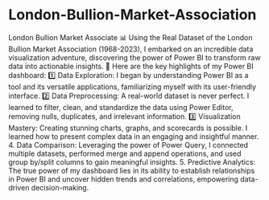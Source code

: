# London-Bullion-Market-Association
London Bullion Market Associate
📊 Using the Real Dataset of the London Bullion Market Association (1968-2023), I embarked on an incredible data visualization adventure, discovering the power of Power BI to transform raw data into actionable insights.
🎯 Here are the key highlights of my Power BI dashboard:
1️⃣ Data Exploration: I began by understanding Power BI as a tool and its versatile applications, familiarizing myself with its user-friendly interface.
2️⃣ Data Preprocessing: A real-world dataset is never perfect. I learned to filter, clean, and standardize the data using Power Editor, removing nulls, duplicates, and irrelevant information.
3️⃣ Visualization Mastery: Creating stunning charts, graphs, and scorecards is possible. I learned how to present complex data in an engaging and insightful manner.
4. Data Comparison: Leveraging the power of Power Query, I connected multiple datasets, performed merge and append operations, and used group by/split columns to gain meaningful insights.
5. Predictive Analytics: The true power of my dashboard lies in its ability to establish relationships in Power BI and uncover hidden trends and correlations, empowering data-driven decision-making.
